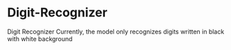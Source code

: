# Digit-Recognizer
Digit Recognizer
Currently, the model only recognizes digits written in black with white background
